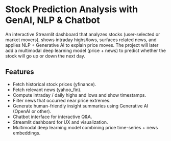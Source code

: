 # Stock Prediction Analysis with GenAI, NLP & Chatbot

An interactive Streamlit dashboard that analyzes stocks (user-selected or market movers), shows intraday highs/lows, surfaces related news, and applies NLP + Generative AI to explain price moves. The project will later add a multimodal deep learning model (price + news) to predict whether the stock will go up or down the next day.

## Features
- Fetch historical stock prices (yfinance).  
- Fetch relevant news (yahoo_fin).  
- Compute intraday / daily highs and lows and show timestamps.  
- Filter news that occurred near price extremes.  
- Generate human-friendly insight summaries using Generative AI (OpenAI or other).  
- Chatbot interface for interactive Q&A.  
- Streamlit dashboard for UX and visualization.  
- Multimodal deep learning model combining price time-series + news embeddings.

